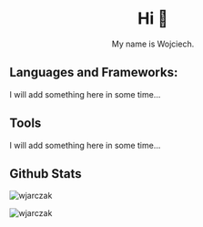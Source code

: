 <h1 align="center">Hi 👋</h1>
<p align="center">My name is Wojciech.</p>


## Languages and Frameworks:
<p>I will add something here in some time...</p>

## Tools
<p>I will add something here in some time...</p>

## Github Stats
<p><img align="center" src="https://github-readme-stats.vercel.app/api?username=wjarczak&show_icons=true&locale=en" alt="wjarczak" /></p>
<p><img align="left" src="https://github-readme-stats.vercel.app/api/top-langs?username=wjarczak&show_icons=true&locale=en" alt="wjarczak" /></p>
